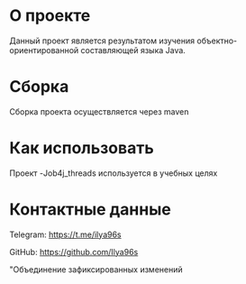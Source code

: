 # О проекте

Данный проект является результатом изучения объектно-ориентированной составляющей языка Java.

# Сборка

Сборка проекта осуществляется через maven

# Как использовать

Проект -Job4j_threads используется в учебных целях

# Контактные данные
Telegram: https://t.me/ilya96s

GitHub: https://github.com/Ilya96s

"Объединение зафиксированных изменений